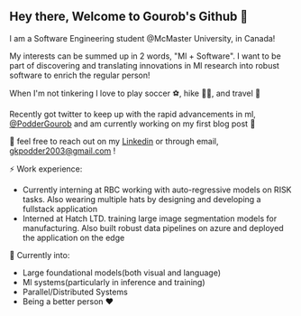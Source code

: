 ## Hey there, Welcome to Gourob's Github 👋
I am a Software Engineering student @McMaster University, in Canada! 

My interests can be summed up in 2 words, "Ml + Software". I want to be part of discovering and translating innovations in Ml research into robust software to enrich the regular person!

When I'm not tinkering I love to play soccer ⚽, hike 🚵🏼, and travel 🗼

Recently got twitter to keep up with the rapid advancements in ml, [@PodderGourob](https://twitter.com/PodderGourob) and am currently working on my first blog post 👀

💬 feel free to reach out on my [Linkedin](https://www.linkedin.com/in/gourobpodder/) or through email, gkpodder2003@gmail.com !

⚡ Work experience: 
*  Currently interning at RBC working with auto-regressive models on RISK tasks. Also wearing multiple hats by designing and developing a fullstack application
*  Interned at Hatch LTD. training large image segmentation models for manufacturing. Also built robust data pipelines on azure and deployed the application on the edge

🔭 Currently into: 
*  Large foundational models(both visual and language)
*  Ml systems(particularly in inference and training)
*  Parallel/Distributed Systems
*  Being a better person ❤️



<!--
**gkpodder/gkpodder** is a ✨ _special_ ✨ repository because its `README.md` (this file) appears on your GitHub profile.

Here are some ideas to get you started:

- 🔭 I’m currently working on ...
- 🌱 I’m currently learning ...
- 👯 I’m looking to collaborate on ...
- 🤔 I’m looking for help with ...
- 💬 Ask me about ...
- 📫 How to reach me: ...
- 😄 Pronouns: ...
- ⚡ Fun fact: ...
-->

